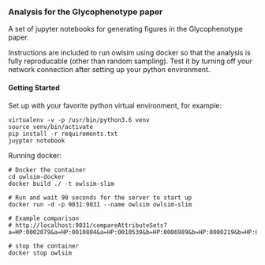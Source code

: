 ### Analysis for the Glycophenotype paper
 
A set of jupyter notebooks for generating figures in the Glycophenotype paper.
 
Instructions are included to run owlsim using docker so that the analysis is fully
reproducable (other than random sampling). Test it by turning off your network
connection after setting up your python environment.


#### Getting Started

Set up with your favorite python virtual environment, for example:

    virtualenv -v -p /usr/bin/python3.6 venv
    source venv/bin/activate
    pip install -r requirements.txt
    juypter notebook
    
Running docker:

    # Docker the container
    cd owlsim-docker
    docker build ./ -t owlsim-slim

    # Run and wait 90 seconds for the server to start up
    docker run -d -p 9031:9031 --name owlsim owlsim-slim
    
    # Example comparison
    # http://localhost:9031/compareAttributeSets?a=HP:0002079&a=HP:0010804&a=HP:0010539&b=HP:0006989&b=HP:0000219&b=HP:0000248

    # stop the container
    docker stop owlsim
